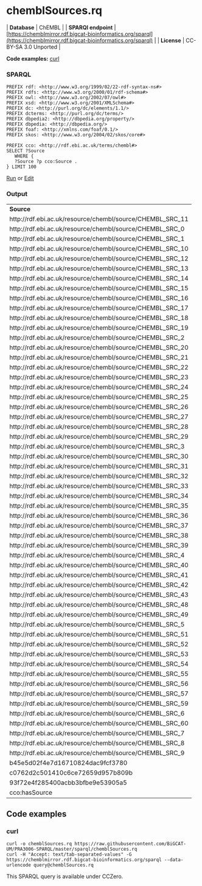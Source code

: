 # chemblSources.rq

| **Database** | ChEMBL |
| **SPARQl endpoint** | [https://chemblmirror.rdf.bigcat-bioinformatics.org/sparql](https://chemblmirror.rdf.bigcat-bioinformatics.org/sparql) |
| **License** | CC-BY-SA 3.0 Unported |

**Code examples:** [curl](#curl)

### SPARQL

```sparql
PREFIX rdf: <http://www.w3.org/1999/02/22-rdf-syntax-ns#>
PREFIX rdfs: <http://www.w3.org/2000/01/rdf-schema#>
PREFIX owl: <http://www.w3.org/2002/07/owl#>
PREFIX xsd: <http://www.w3.org/2001/XMLSchema#>
PREFIX dc: <http://purl.org/dc/elements/1.1/>
PREFIX dcterms: <http://purl.org/dc/terms/>
PREFIX dbpedia2: <http://dbpedia.org/property/>
PREFIX dbpedia: <http://dbpedia.org/>
PREFIX foaf: <http://xmlns.com/foaf/0.1/>
PREFIX skos: <http://www.w3.org/2004/02/skos/core#>

PREFIX cco: <http://rdf.ebi.ac.uk/terms/chembl#>
SELECT ?Source
   WHERE {
   ?Source ?p cco:Source .
} LIMIT 100
```

[Run](https://chemblmirror.rdf.bigcat-bioinformatics.org/sparql/?query=PREFIX%20rdf%3A%20%3Chttp%3A%2F%2Fwww.w3.org%2F1999%2F02%2F22-rdf-syntax-ns%23%3E%0APREFIX%20rdfs%3A%20%3Chttp%3A%2F%2Fwww.w3.org%2F2000%2F01%2Frdf-schema%23%3E%0APREFIX%20owl%3A%20%3Chttp%3A%2F%2Fwww.w3.org%2F2002%2F07%2Fowl%23%3E%0APREFIX%20xsd%3A%20%3Chttp%3A%2F%2Fwww.w3.org%2F2001%2FXMLSchema%23%3E%0APREFIX%20dc%3A%20%3Chttp%3A%2F%2Fpurl.org%2Fdc%2Felements%2F1.1%2F%3E%0APREFIX%20dcterms%3A%20%3Chttp%3A%2F%2Fpurl.org%2Fdc%2Fterms%2F%3E%0APREFIX%20dbpedia2%3A%20%3Chttp%3A%2F%2Fdbpedia.org%2Fproperty%2F%3E%0APREFIX%20dbpedia%3A%20%3Chttp%3A%2F%2Fdbpedia.org%2F%3E%0APREFIX%20foaf%3A%20%3Chttp%3A%2F%2Fxmlns.com%2Ffoaf%2F0.1%2F%3E%0APREFIX%20skos%3A%20%3Chttp%3A%2F%2Fwww.w3.org%2F2004%2F02%2Fskos%2Fcore%23%3E%0A%0APREFIX%20cco%3A%20%3Chttp%3A%2F%2Frdf.ebi.ac.uk%2Fterms%2Fchembl%23%3E%0ASELECT%20%3FSource%0A%20%20%20WHERE%20%7B%0A%20%20%20%3FSource%20%3Fp%20cco%3ASource%20.%0A%7D%20LIMIT%20100%0A) or [Edit](https://chemblmirror.rdf.bigcat-bioinformatics.org/?q=PREFIX%20rdf%3A%20%3Chttp%3A%2F%2Fwww.w3.org%2F1999%2F02%2F22-rdf-syntax-ns%23%3E%0APREFIX%20rdfs%3A%20%3Chttp%3A%2F%2Fwww.w3.org%2F2000%2F01%2Frdf-schema%23%3E%0APREFIX%20owl%3A%20%3Chttp%3A%2F%2Fwww.w3.org%2F2002%2F07%2Fowl%23%3E%0APREFIX%20xsd%3A%20%3Chttp%3A%2F%2Fwww.w3.org%2F2001%2FXMLSchema%23%3E%0APREFIX%20dc%3A%20%3Chttp%3A%2F%2Fpurl.org%2Fdc%2Felements%2F1.1%2F%3E%0APREFIX%20dcterms%3A%20%3Chttp%3A%2F%2Fpurl.org%2Fdc%2Fterms%2F%3E%0APREFIX%20dbpedia2%3A%20%3Chttp%3A%2F%2Fdbpedia.org%2Fproperty%2F%3E%0APREFIX%20dbpedia%3A%20%3Chttp%3A%2F%2Fdbpedia.org%2F%3E%0APREFIX%20foaf%3A%20%3Chttp%3A%2F%2Fxmlns.com%2Ffoaf%2F0.1%2F%3E%0APREFIX%20skos%3A%20%3Chttp%3A%2F%2Fwww.w3.org%2F2004%2F02%2Fskos%2Fcore%23%3E%0A%0APREFIX%20cco%3A%20%3Chttp%3A%2F%2Frdf.ebi.ac.uk%2Fterms%2Fchembl%23%3E%0ASELECT%20%3FSource%0A%20%20%20WHERE%20%7B%0A%20%20%20%3FSource%20%3Fp%20cco%3ASource%20.%0A%7D%20LIMIT%20100%0A)



### Output

<!-- https://chemblmirror.rdf.bigcat-bioinformatics.org/sparql -->
<table>
  <tr>
    <td><b>Source</b></td>
  </tr>
  <tr>
    <td>http://rdf.ebi.ac.uk/resource/chembl/source/CHEMBL_SRC_11</td>
  </tr>
  <tr>
    <td>http://rdf.ebi.ac.uk/resource/chembl/source/CHEMBL_SRC_0</td>
  </tr>
  <tr>
    <td>http://rdf.ebi.ac.uk/resource/chembl/source/CHEMBL_SRC_1</td>
  </tr>
  <tr>
    <td>http://rdf.ebi.ac.uk/resource/chembl/source/CHEMBL_SRC_10</td>
  </tr>
  <tr>
    <td>http://rdf.ebi.ac.uk/resource/chembl/source/CHEMBL_SRC_12</td>
  </tr>
  <tr>
    <td>http://rdf.ebi.ac.uk/resource/chembl/source/CHEMBL_SRC_13</td>
  </tr>
  <tr>
    <td>http://rdf.ebi.ac.uk/resource/chembl/source/CHEMBL_SRC_14</td>
  </tr>
  <tr>
    <td>http://rdf.ebi.ac.uk/resource/chembl/source/CHEMBL_SRC_15</td>
  </tr>
  <tr>
    <td>http://rdf.ebi.ac.uk/resource/chembl/source/CHEMBL_SRC_16</td>
  </tr>
  <tr>
    <td>http://rdf.ebi.ac.uk/resource/chembl/source/CHEMBL_SRC_17</td>
  </tr>
  <tr>
    <td>http://rdf.ebi.ac.uk/resource/chembl/source/CHEMBL_SRC_18</td>
  </tr>
  <tr>
    <td>http://rdf.ebi.ac.uk/resource/chembl/source/CHEMBL_SRC_19</td>
  </tr>
  <tr>
    <td>http://rdf.ebi.ac.uk/resource/chembl/source/CHEMBL_SRC_2</td>
  </tr>
  <tr>
    <td>http://rdf.ebi.ac.uk/resource/chembl/source/CHEMBL_SRC_20</td>
  </tr>
  <tr>
    <td>http://rdf.ebi.ac.uk/resource/chembl/source/CHEMBL_SRC_21</td>
  </tr>
  <tr>
    <td>http://rdf.ebi.ac.uk/resource/chembl/source/CHEMBL_SRC_22</td>
  </tr>
  <tr>
    <td>http://rdf.ebi.ac.uk/resource/chembl/source/CHEMBL_SRC_23</td>
  </tr>
  <tr>
    <td>http://rdf.ebi.ac.uk/resource/chembl/source/CHEMBL_SRC_24</td>
  </tr>
  <tr>
    <td>http://rdf.ebi.ac.uk/resource/chembl/source/CHEMBL_SRC_25</td>
  </tr>
  <tr>
    <td>http://rdf.ebi.ac.uk/resource/chembl/source/CHEMBL_SRC_26</td>
  </tr>
  <tr>
    <td>http://rdf.ebi.ac.uk/resource/chembl/source/CHEMBL_SRC_27</td>
  </tr>
  <tr>
    <td>http://rdf.ebi.ac.uk/resource/chembl/source/CHEMBL_SRC_28</td>
  </tr>
  <tr>
    <td>http://rdf.ebi.ac.uk/resource/chembl/source/CHEMBL_SRC_29</td>
  </tr>
  <tr>
    <td>http://rdf.ebi.ac.uk/resource/chembl/source/CHEMBL_SRC_3</td>
  </tr>
  <tr>
    <td>http://rdf.ebi.ac.uk/resource/chembl/source/CHEMBL_SRC_30</td>
  </tr>
  <tr>
    <td>http://rdf.ebi.ac.uk/resource/chembl/source/CHEMBL_SRC_31</td>
  </tr>
  <tr>
    <td>http://rdf.ebi.ac.uk/resource/chembl/source/CHEMBL_SRC_32</td>
  </tr>
  <tr>
    <td>http://rdf.ebi.ac.uk/resource/chembl/source/CHEMBL_SRC_33</td>
  </tr>
  <tr>
    <td>http://rdf.ebi.ac.uk/resource/chembl/source/CHEMBL_SRC_34</td>
  </tr>
  <tr>
    <td>http://rdf.ebi.ac.uk/resource/chembl/source/CHEMBL_SRC_35</td>
  </tr>
  <tr>
    <td>http://rdf.ebi.ac.uk/resource/chembl/source/CHEMBL_SRC_36</td>
  </tr>
  <tr>
    <td>http://rdf.ebi.ac.uk/resource/chembl/source/CHEMBL_SRC_37</td>
  </tr>
  <tr>
    <td>http://rdf.ebi.ac.uk/resource/chembl/source/CHEMBL_SRC_38</td>
  </tr>
  <tr>
    <td>http://rdf.ebi.ac.uk/resource/chembl/source/CHEMBL_SRC_39</td>
  </tr>
  <tr>
    <td>http://rdf.ebi.ac.uk/resource/chembl/source/CHEMBL_SRC_4</td>
  </tr>
  <tr>
    <td>http://rdf.ebi.ac.uk/resource/chembl/source/CHEMBL_SRC_40</td>
  </tr>
  <tr>
    <td>http://rdf.ebi.ac.uk/resource/chembl/source/CHEMBL_SRC_41</td>
  </tr>
  <tr>
    <td>http://rdf.ebi.ac.uk/resource/chembl/source/CHEMBL_SRC_42</td>
  </tr>
  <tr>
    <td>http://rdf.ebi.ac.uk/resource/chembl/source/CHEMBL_SRC_43</td>
  </tr>
  <tr>
    <td>http://rdf.ebi.ac.uk/resource/chembl/source/CHEMBL_SRC_48</td>
  </tr>
  <tr>
    <td>http://rdf.ebi.ac.uk/resource/chembl/source/CHEMBL_SRC_49</td>
  </tr>
  <tr>
    <td>http://rdf.ebi.ac.uk/resource/chembl/source/CHEMBL_SRC_5</td>
  </tr>
  <tr>
    <td>http://rdf.ebi.ac.uk/resource/chembl/source/CHEMBL_SRC_51</td>
  </tr>
  <tr>
    <td>http://rdf.ebi.ac.uk/resource/chembl/source/CHEMBL_SRC_52</td>
  </tr>
  <tr>
    <td>http://rdf.ebi.ac.uk/resource/chembl/source/CHEMBL_SRC_53</td>
  </tr>
  <tr>
    <td>http://rdf.ebi.ac.uk/resource/chembl/source/CHEMBL_SRC_54</td>
  </tr>
  <tr>
    <td>http://rdf.ebi.ac.uk/resource/chembl/source/CHEMBL_SRC_55</td>
  </tr>
  <tr>
    <td>http://rdf.ebi.ac.uk/resource/chembl/source/CHEMBL_SRC_56</td>
  </tr>
  <tr>
    <td>http://rdf.ebi.ac.uk/resource/chembl/source/CHEMBL_SRC_57</td>
  </tr>
  <tr>
    <td>http://rdf.ebi.ac.uk/resource/chembl/source/CHEMBL_SRC_59</td>
  </tr>
  <tr>
    <td>http://rdf.ebi.ac.uk/resource/chembl/source/CHEMBL_SRC_6</td>
  </tr>
  <tr>
    <td>http://rdf.ebi.ac.uk/resource/chembl/source/CHEMBL_SRC_60</td>
  </tr>
  <tr>
    <td>http://rdf.ebi.ac.uk/resource/chembl/source/CHEMBL_SRC_7</td>
  </tr>
  <tr>
    <td>http://rdf.ebi.ac.uk/resource/chembl/source/CHEMBL_SRC_8</td>
  </tr>
  <tr>
    <td>http://rdf.ebi.ac.uk/resource/chembl/source/CHEMBL_SRC_9</td>
  </tr>
  <tr>
    <td>b45e5d02f4e7d16710824dac9fcf3780</td>
  </tr>
  <tr>
    <td>c0762d2c501410c6ce72659d957b809b</td>
  </tr>
  <tr>
    <td>93f72e4f285400acbb3bfbe9e53905a5</td>
  </tr>
  <tr>
    <td>cco:hasSource</td>
  </tr>
</table>

## Code examples

### curl

```shell
curl -o chemblSources.rq https://raw.githubusercontent.com/BiGCAT-UM/PRA3006-SPARQL/master/sparql/chemblSources.rq
curl -H "Accept: text/tab-separated-values" -G https://chemblmirror.rdf.bigcat-bioinformatics.org/sparql --data-urlencode query@chemblSources.rq
```

This SPARQL query is available under CCZero.
